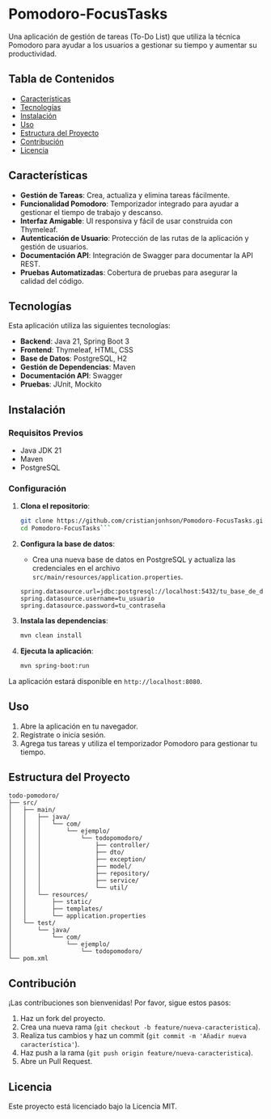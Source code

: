 # Pomodoro-FocusTasks

Una aplicación de gestión de tareas (To-Do List) que utiliza la técnica Pomodoro para ayudar a los usuarios a gestionar su tiempo y aumentar su productividad.

## Tabla de Contenidos

- [Características](#características)
- [Tecnologías](#tecnologías)
- [Instalación](#instalación)
- [Uso](#uso)
- [Estructura del Proyecto](#estructura-del-proyecto)
- [Contribución](#contribución)
- [Licencia](#licencia)

## Características

- **Gestión de Tareas**: Crea, actualiza y elimina tareas fácilmente.
- **Funcionalidad Pomodoro**: Temporizador integrado para ayudar a gestionar el tiempo de trabajo y descanso.
- **Interfaz Amigable**: UI responsiva y fácil de usar construida con Thymeleaf.
- **Autenticación de Usuario**: Protección de las rutas de la aplicación y gestión de usuarios.
- **Documentación API**: Integración de Swagger para documentar la API REST.
- **Pruebas Automatizadas**: Cobertura de pruebas para asegurar la calidad del código.

## Tecnologías

Esta aplicación utiliza las siguientes tecnologías:

- **Backend**: Java 21, Spring Boot 3
- **Frontend**: Thymeleaf, HTML, CSS
- **Base de Datos**: PostgreSQL, H2
- **Gestión de Dependencias**: Maven
- **Documentación API**: Swagger
- **Pruebas**: JUnit, Mockito

## Instalación

### Requisitos Previos

- Java JDK 21
- Maven
- PostgreSQL

### Configuración

1. **Clona el repositorio**:

   ```bash
   git clone https://github.com/cristianjonhson/Pomodoro-FocusTasks.git
   cd Pomodoro-FocusTasks```
   
2. **Configura la base de datos**:
   - Crea una nueva base de datos en PostgreSQL y actualiza las credenciales en el archivo `src/main/resources/application.properties`.

   ```properties 
   spring.datasource.url=jdbc:postgresql://localhost:5432/tu_base_de_datos
   spring.datasource.username=tu_usuario
   spring.datasource.password=tu_contraseña
   ```

3. **Instala las dependencias**:

   ```bash
   mvn clean install
   ```

4. **Ejecuta la aplicación**:

   ```bash
   mvn spring-boot:run
   ```

La aplicación estará disponible en `http://localhost:8080`.

## Uso

1. Abre la aplicación en tu navegador.
2. Regístrate o inicia sesión.
3. Agrega tus tareas y utiliza el temporizador Pomodoro para gestionar tu tiempo.

## Estructura del Proyecto

```plaintext
todo-pomodoro/
├── src/
│   ├── main/
│   │   ├── java/
│   │   │   └── com/
│   │   │       └── ejemplo/
│   │   │           └── todopomodoro/
│   │   │               ├── controller/
│   │   │               ├── dto/
│   │   │               ├── exception/
│   │   │               ├── model/
│   │   │               ├── repository/
│   │   │               ├── service/
│   │   │               └── util/
│   │   └── resources/
│   │       ├── static/
│   │       ├── templates/
│   │       └── application.properties
│   └── test/
│       └── java/
│           └── com/
│               └── ejemplo/
│                   └── todopomodoro/
└── pom.xml
```

## Contribución

¡Las contribuciones son bienvenidas! Por favor, sigue estos pasos:

1. Haz un fork del proyecto.
2. Crea una nueva rama (`git checkout -b feature/nueva-caracteristica`).
3. Realiza tus cambios y haz un commit (`git commit -m 'Añadir nueva característica'`).
4. Haz push a la rama (`git push origin feature/nueva-caracteristica`).
5. Abre un Pull Request.

## Licencia

Este proyecto está licenciado bajo la Licencia MIT.
